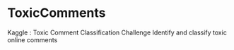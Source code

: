 # ToxicComments
Kaggle : Toxic Comment Classification Challenge Identify and classify toxic online comments
